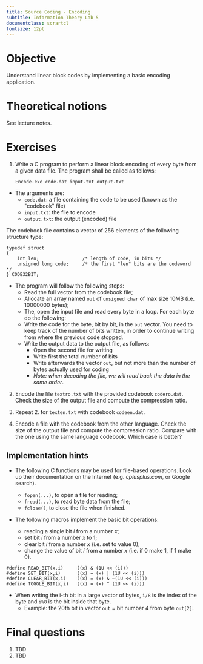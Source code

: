 ```yaml
---
title: Source Coding - Encoding
subtitle: Information Theory Lab 5
documentclass: scrartcl
fontsize: 12pt
---
```


# Objective

Understand linear block codes by implementing a basic encoding application.

# Theoretical notions

See lecture notes.

# Exercises


1. Write a C program to perform a linear block encoding of every byte from a given data file.
The program shall be called as follows: 

	`Encode.exe code.dat input.txt output.txt`
	
  * The arguments are:
    * `code.dat`: a file containing the code to be used (known as the "codebook" file)
	* `input.txt`: the file to encode
	* `output.txt`: the output (encoded) file

  The codebook file contains a vector of 256 elements of the following structure type:
  
```
typedef struct 
{
    int len;                /* length of code, in bits */
    unsigned long code;     /* the first "len" bits are the codeword */
} CODE32BIT;
```
	
  * The program will follow the following steps:
    * Read the full vector from the codebook file;
    * Allocate an array named `out` of `unsigned char` of max size 10MB (i.e. 10000000 bytes);
    * The, open the input file and read every byte in a loop. For each byte do the following:
	* Write the code for the byte, bit by bit, in the `out` vector. You need to keep track of the number of bits written,
        in order to continue writing from where the previous code stopped.
    * Write the output data to the output file, as follows:
        * Open the second file for writing
        * Write first the total number of bits
        * Write afterwards the vector `out`, but not more than the number of bytes actually used for coding
        * *Note: when decoding the file, we will read back the data in the same order*.

2. Encode the file `textro.txt` with the provided codebook `codero.dat`. Check the size of the output file and compute the compression ratio.

3. Repeat 2. for `texten.txt` with codebook `codeen.dat`.

4. Encode a file with the codebook from the other language. Check the size of the output file and compute the compression ratio. Compare
with the one using the same language codebook. Which case is better?


## Implementation hints

* The following C functions may be used for file-based operations. 
Look up their documentation on the Internet (e.g. *cplusplus.com*, or Google search).
    * `fopen(...)`, to open a file for reading;
    * `fread(...)`, to read byte data from the file;
    * `fclose()`, to close the file when finished.

* The following macros implement the basic bit operations:
    * reading a single bit *i* from a number *x*;
    * set bit *i* from a number *x* to 1;
    * clear bit *i* from a number *x* (i.e. set to value 0);
    * change the value of bit *i* from a number *x* (i.e. if 0 make 1, if 1 make 0).
    
```
#define READ_BIT(x,i)     ((x) & (1U << (i)))
#define SET_BIT(x,i)      ((x) = (x) | (1U << (i)))
#define CLEAR_BIT(x,i)    ((x) = (x) & ~(1U << (i)))
#define TOGGLE_BIT(x,i)   ((x) = (x) ^ (1U << (i)))
```

* When writing the i-th bit in a large vector of bytes, `i/8` is the index of the byte and `i%8` is the bit inside that byte.
    * Example: the 20th bit in vector `out` = bit number 4 from byte `out[2]`.


# Final questions

1. TBD
2. TBD

